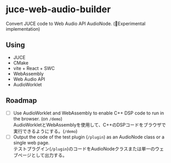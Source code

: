 # juce-web-audio-builder
Convert JUCE code to Web Audio API AudioNode. (🧪Experimental implementation)

## Using
- JUCE
- CMake
- vite + React + SWC
- WebAssembly
- Web Audio API
- AudioWorklet

## Roadmap

- [ ] Use AudioWorklet and WebAssembly to enable C++ DSP code to run in the browser. (on `/demo`)  
AudioWorkletとWebAssemblyを使用して、C++のDSPコードをブラウザで実行できるようにする。(`/demo`)
- [ ] Output the code of the test plugin (`/plugin`) as an AudioNode class or a single web page.  
  テストプラグイン(`/plugin`)のコードをAudioNodeクラスまたは単一のウェブページとして出力する。
